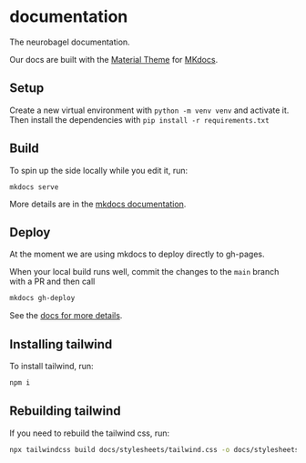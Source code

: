 # documentation
The neurobagel documentation.

Our docs are built with the [Material Theme](https://squidfunk.github.io/mkdocs-material/) for [MKdocs](https://www.mkdocs.org/).


## Setup
Create a new virtual environment with `python -m venv venv` and activate it.
Then install the dependencies with `pip install -r requirements.txt`

## Build

To spin up the side locally while you edit it, run:

`mkdocs serve`

More details are in the [mkdocs documentation](https://squidfunk.github.io/mkdocs-material/creating-your-site/#previewing-as-you-write).

## Deploy

At the moment we are using mkdocs to deploy directly to gh-pages.

When your local build runs well, commit the changes to the `main` branch with a PR and then call

```bash
mkdocs gh-deploy
```

See the [docs for more details](https://www.mkdocs.org/user-guide/deploying-your-docs/).

## Installing tailwind

To install tailwind, run:

```bash
npm i
```

## Rebuilding tailwind

If you need to rebuild the tailwind css, run:

```bash
npx tailwindcss build docs/stylesheets/tailwind.css -o docs/stylesheets/output.css
```